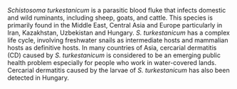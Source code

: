 *Schistosoma turkestanicum* is a parasitic blood fluke that infects domestic and wild ruminants, including sheep, goats, and cattle. This species is primarily found in the Middle East, Central Asia and Europe particularly in Iran, Kazakhstan, Uzbekistan and Hungary. *S. turkestanicum* has a complex life cycle, involving freshwater snails as intermediate hosts and mammalian hosts as definitive hosts. In many countries of Asia, cercarial dermatitis (CD) caused by *S. turkestanicum* is considered to be an emerging public health problem especially for people who work in water-covered lands. Cercarial dermatitis caused by the larvae of *S. turkestanicum* has also been detected in Hungary.
